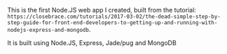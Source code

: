 This is the first Node.JS web app I created, built from the tutorial: ``` https://closebrace.com/tutorials/2017-03-02/the-dead-simple-step-by-step-guide-for-front-end-developers-to-getting-up-and-running-with-nodejs-express-and-mongodb```.

It is built using Node.JS, Express, Jade/pug and MongoDB 
